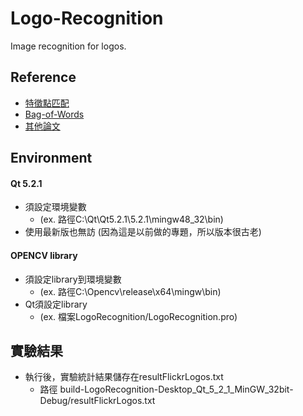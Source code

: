 # Logo-Recognition
Image recognition for logos.
  
  
## Reference

  * [特徵點匹配](http://wiki.opencv.org.cn/index.php/%E7%89%B9%E5%BE%81%E7%82%B9%E5%8C%B9%E9%85%8D)
  * [Bag-of-Words](https://blog.csdn.net/v_JULY_v/article/details/6555899)
  * [其他論文](http://www.multimedia-computing.de/mediawiki/images/3/34/ICMR2011_Scalable_Logo_Recognition_in_Real-World_Images.pdf?fbclid=IwAR1XZuU7VgvHlz96LOKXiJcTLrw14lzfWkyAFiDZw_CutKE0LYGJ2Nfrvb8)
  
  
## Environment

#### Qt 5.2.1 
  * 須設定環境變數
    * (ex. 路徑C:\Qt\Qt5.2.1\5.2.1\mingw48_32\bin)
  * 使用最新版也無訪 (因為這是以前做的專題，所以版本很古老)
  
#### OPENCV library 
  * 須設定library到環境變數
    * (ex. 路徑C:\Opencv\release\x64\mingw\bin)
  * Qt須設定library 
    * (ex. 檔案LogoRecognition/LogoRecognition.pro)
  
  
## 實驗結果 
  * 執行後，實驗統計結果儲存在resultFlickrLogos.txt
    * 路徑 build-LogoRecognition-Desktop_Qt_5_2_1_MinGW_32bit-Debug/resultFlickrLogos.txt
